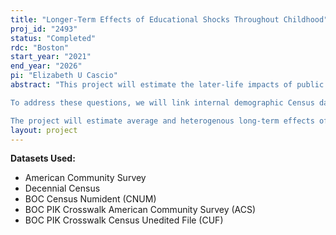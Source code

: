 ```yaml
---
title: "Longer-Term Effects of Educational Shocks Throughout Childhood"
proj_id: "2493"
status: "Completed"
rdc: "Boston"
start_year: "2021"
end_year: "2026"
pi: "Elizabeth U Cascio"
abstract: "This project will estimate the later-life impacts of public investments in early education and private high school dropout decisions during the teenage years. We will exploit variation across cohorts and counties in policy and economic shocks to explore two respective questions: (1) What are the later-life impacts of public investments in universal early education, and how do they vary by local characteristics at likely time of exposure? (2) How do educational choices respond to local labor market conditions during one's teenage years, both in the short- and long-term? 

To address these questions, we will link internal demographic Census data to cohort-by-place-of-birth varying measures of exposure to universal early education (spanning the 1960s to the 1990s) and local economic circumstances stemming from the highly localized spread of fracking in the 2000s. We will also merge in data at the state, county, state-by-cohort, or county-by-cohort level as necessary to implement and test the robustness of our proposed research designs.

The project will estimate average and heterogenous long-term effects of universal preschool in the U.S. by way of variation over space and time in early education funding, from two distinct periods of state and local investment - the 1960s-1970s and 1990s. The project will further explore whether the fracking's recent negative impact on high school completion of teenage boys has been sustained as the relevant cohorts have aged into adulthood, and the extent to which, on net, their employment, earnings, and participation in public assistance in adulthood have been affected."
layout: project
---
```


**Datasets Used:**

  - American Community Survey 
  - Decennial Census 
  - BOC Census Numident (CNUM) 
  - BOC PIK Crosswalk American Community Survey (ACS) 
  - BOC PIK Crosswalk Census Unedited File (CUF) 

